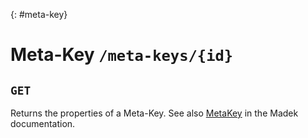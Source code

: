 {: #meta-key}
# Meta-Key `/meta-keys/{id}`

## `GET`

Returns the properties of a Meta-Key. See also
[MetaKey] in the Madek documentation.

  [MetaKey]: https://madek.readthedocs.org/en/latest/entities/#metakey

